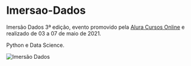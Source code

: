 # Imersao-Dados
Imersão Dados 3ª edição, evento promovido pela [Alura Cursos Online](https://www.alura.com.br/imersao-dados) e realizado de 03 a 07 de maio de 2021.

Python e Data Science.



![Imersão Dados](https://i.imgur.com/glKSfaB.png)
